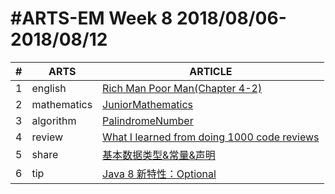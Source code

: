 #ARTS-EM Week 8 2018/08/06-2018/08/12
=================================

| # | ARTS | ARTICLE |
|---| ----- | ---------- |
|1|english|[Rich Man Poor Man(Chapter 4-2)](../english/RichManPoorMan/week8_Chapter%204-2.md)|
|2|mathematics|[JuniorMathematics](../mathematics/week8-7年级下.md)|
|3|algorithm|[PalindromeNumber](../algorithm/week8_PalindromeNumber.md)|
|4|review|[What I learned from doing 1000 code reviews](../review/Week8_what%20I%20learned%20from%20doing%201000%20code%20reviews.md)|
|5|share|[基本数据类型&常量&声明](../c/c_programing_language/第二章_类型&运算符&表达式.md)|
|6|tip|[Java 8 新特性：Optional](../tip/Java8-Optional.md)|


